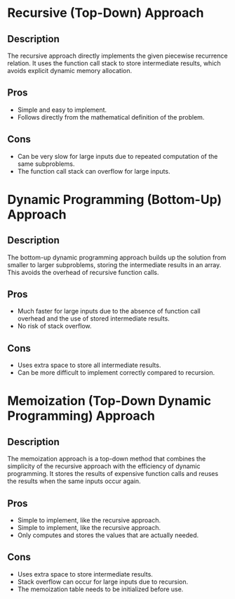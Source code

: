 # Recursive (Top-Down) Approach
## Description
The recursive approach directly implements the given piecewise recurrence relation. It uses the function call stack to store intermediate results, which avoids explicit dynamic memory allocation.
## Pros
- Simple and easy to implement.
- Follows directly from the mathematical definition of the problem.
## Cons
- Can be very slow for large inputs due to repeated computation of the same subproblems.
- The function call stack can overflow for large inputs.
# Dynamic Programming (Bottom-Up) Approach
## Description
The bottom-up dynamic programming approach builds up the solution from smaller to larger subproblems, storing the intermediate results in an array. This avoids the overhead of recursive function calls.
## Pros
- Much faster for large inputs due to the absence of function call overhead and the use of stored intermediate results.
- No risk of stack overflow.
## Cons
- Uses extra space to store all intermediate results.
- Can be more difficult to implement correctly compared to recursion.
# Memoization (Top-Down Dynamic Programming) Approach
## Description
The memoization approach is a top-down method that combines the simplicity of the recursive approach with the efficiency of dynamic programming. It stores the results of expensive function calls and reuses the results when the same inputs occur again.
## Pros
- Simple to implement, like the recursive approach.
- Simple to implement, like the recursive approach.
- Only computes and stores the values that are actually needed.
## Cons
- Uses extra space to store intermediate results.
- Stack overflow can occur for large inputs due to recursion.
- The memoization table needs to be initialized before use.